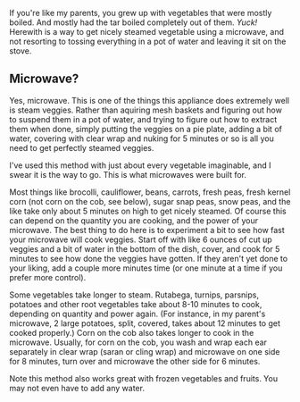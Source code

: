 <div id="wikitext">

If you're like my parents, you grew up with vegetables that were mostly
boiled. And mostly had the tar boiled completely out of them. *Yuck!*
Herewith is a way to get nicely steamed vegetable using a microwave, and
not resorting to tossing everything in a pot of water and leaving it sit
on the stove.

<div class="vspace">

</div>

Microwave?
----------

Yes, microwave. This is one of the things this appliance does extremely
well is steam veggies. Rather than aquiring mesh baskets and figuring
out how to suspend them in a pot of water, and trying to figure out how
to extract them when done, simply putting the veggies on a pie plate,
adding a bit of water, covering with clear wrap and nuking for 5 minutes
or so is all you need to get perfectly steamed veggies.

I've used this method with just about every vegetable imaginable, and I
swear it is the way to go. This is what microwaves were built for.

Most things like brocolli, cauliflower, beans, carrots, fresh peas,
fresh kernel corn (not corn on the cob, see below), sugar snap peas,
snow peas, and the like take only about 5 minutes on high to get nicely
steamed. Of course this can depend on the quantity you are cooking, and
the power of your microwave. The best thing to do here is to experiment
a bit to see how fast your microwave will cook veggies. Start off with
like 6 ounces of cut up veggies and a bit of water in the bottom of the
dish, cover, and cook for 5 minutes to see how done the veggies have
gotten. If they aren't yet done to your liking, add a couple more
minutes time (or one minute at a time if you prefer more control).

Some vegetables take longer to steam. Rutabega, turnips, parsnips,
potatoes and other root vegetables take about 8-10 minutes to cook,
depending on quantity and power again. (For instance, in my parent's
microwave, 2 large potatoes, split, covered, takes about 12 minutes to
get cooked properly.) Corn on the cob also takes longer to cook in the
microwave. Usually, for corn on the cob, you wash and wrap each ear
separately in clear wrap (saran or cling wrap) and microwave on one side
for 8 minutes, turn over and microwave the other side for 6 minutes.

Note this method also works great with frozen vegetables and fruits. You
may not even have to add any water.

<div class="vspace">

</div>

</div>
